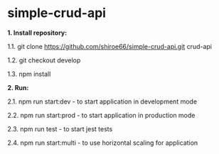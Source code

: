 # simple-crud-api

**1. Install repository:**

1.1. git clone https://github.com/shiroe66/simple-crud-api.git crud-api

1.2. git checkout develop

1.3. npm install

**2. Run:**

2.1. npm run start:dev - to start application in development mode

2.2. npm run start:prod - to start application in production mode

2.3. npm run test - to start jest tests

2.4. npm run start:multi - to use horizontal scaling for application
